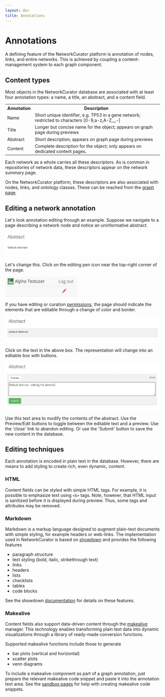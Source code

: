 ```yaml
---
layout: doc
title: Annotations
---
```


# Annotations

A defining feature of the NetworkCurator platform is annotation of nodes, links, and entire networks. This is achieved by coupling a content-management system to each graph component. 

## Content types

Most objects in the NetworkCurator database are associated with at least four annotation types: a name, a title, an abstract, and a content field. 

<table class="table">
<tr><th>Annotation</th><th>Description</th></tr>
<tr><td>Name</td><td>Short unique identifier, e.g. TP53 in a gene network; restricted to characters [0-9,a-z,A-Z,_,-]</td></tr>
<tr><td>Title</td><td>Longer but concise name for the object; appears on graph page during previews</td></tr>
<tr><td>Abstract</td><td>Short description; appears on graph page during previews</td></tr>
<tr><td>Content</td><td>Complete description for the object; only appears on dedicated content pages.</td></tr>
</table>

Each network as a whole carries all these descriptors. As is common in repositories of network data, these descriptors appear on the network summary page.

On the NetworkCurator platform, these descriptors are also associated with nodes, links, and ontology classes. These can be reached from the [graph page](graphs.html).


## Editing a network annotation

Let's look annotation editing through an example. Suppose we navigate to a page describing a network node and notice an uninformative abstract. 

![Default abstract](img/abstract_0.jpg)

Let's change this. Click on the editing pen icon near the top-right corner of the page.

![Editing button](img/editing.jpg)

If you have editing or curation [permissions](permissions.html), the page should indicate the elements that are editable through a change of color and border. 

![Editing cues](img/abstract_1.jpg)

Click on the text in the above box. The representation will change into an editable box with buttons. 

![Editing cues](img/abstract_2.jpg)

Use this text area to modify the contents of the abstract. Use the Preview/Edit buttons to toggle between the editable text and a preview. Use the 'close' link to abandon editing. Or use the 'Submit' button to save the new content in the database.


## Editing techniques

Each annotation is encoded in plain text in the database. However, there are means to add styling to create rich, even dynamic, content.

### HTML

Content fields can be styled with simple HTML tags. For example, it is possible to emphasize text using <code>&lt;b&gt;</code> tags. Note, however, that HTML input is sanitized before it is displayed during preview. Thus, some tags and attributes may be removed.


### Markdown

Markdown is a markup language designed to augment plain-text documents with simple styling, for example headers or web-links. The implementation used in NetworkCurator is based on [showdown](https://github.com/showdownjs/showdown) and provides the following features

- paragraph structure
- text styling (bold, italic, strikethrough text)
- links
- headers
- lists
- checklists
- tables
- code blocks

See the showdown [documentation](https://github.com/showdownjs/showdown/wiki/Showdown's-Markdown-syntax) for details on these features.


### Makealive

Content fields also support data-driven content through the [makealive](https://tkonopka.github.io/makealive/) manager. This technology enables transforming plain text data into dynamic visualizations through a library of ready-made conversion functions. 

Supported makealive functions include those to generate 

 - bar plots (vertical and horizontal)
 - scatter plots
 - venn diagrams

To include a makealive component as part of a graph annotation, just prepare the relevant makealive code snippet and paste it into the annotation text area. See the [sandbox pages](sandboxes.html) for help with creating makealive code snippets.



